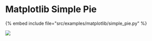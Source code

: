 # Matplotlib Simple Pie

{% embed include file="src/examples/matplotlib/simple_pie.py" %}

![](examples/matplotlib/simple_pie.png)


